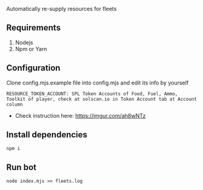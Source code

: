 Automatically re-supply resources for fleets

## Requirements

1. Nodejs
2. Npm or Yarn

## Configuration

Clone config.mjs.example file into config.mjs and edit its info by yourself

```
RESOURCE_TOKEN_ACCOUNT: SPL Token Accounts of Food, Fuel, Ammo, Toolkit of player, check at solscan.io in Token Account tab at Account column
```

* Check instruction here: https://imgur.com/ah8wNTz

## Install dependencies

```
npm i
```

## Run bot

```
node index.mjs >> fleets.log
```